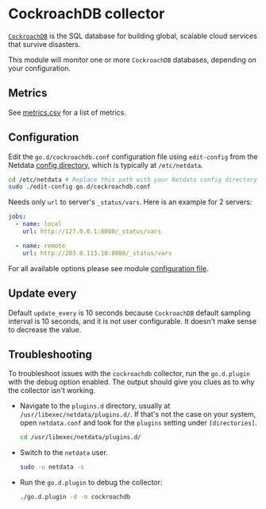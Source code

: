 <!--
title: "CockroachDB monitoring with Netdata"
description: "Monitor the health and performance of CockroachDB databases with zero configuration, per-second metric granularity, and interactive visualizations."
custom_edit_url: "https://github.com/netdata/go.d.plugin/edit/master/modules/cockroachdb/README.md"
sidebar_label: "CockroachDB"
learn_status: "Published"
learn_topic_type: "References"
learn_rel_path: "Integrations/Monitor/Databases"
-->

# CockroachDB collector

[`CockroachDB`](https://www.cockroachlabs.com/)  is the SQL database for building global, scalable cloud services that
survive disasters.

This module will monitor one or more `CockroachDB` databases, depending on your configuration.

## Metrics

See [metrics.csv](https://github.com/netdata/go.d.plugin/blob/master/modules/cockroachdb/metrics.csv) for a list of
metrics.

## Configuration

Edit the `go.d/cockroachdb.conf` configuration file using `edit-config` from the
Netdata [config directory](https://github.com/netdata/netdata/blob/master/docs/configure/nodes.md), which is typically
at `/etc/netdata`.

```bash
cd /etc/netdata # Replace this path with your Netdata config directory
sudo ./edit-config go.d/cockroachdb.conf
```

Needs only `url` to server's `_status/vars`. Here is an example for 2 servers:

```yaml
jobs:
  - name: local
    url: http://127.0.0.1:8080/_status/vars

  - name: remote
    url: http://203.0.113.10:8080/_status/vars
```

For all available options please see
module [configuration file](https://github.com/netdata/go.d.plugin/blob/master/config/go.d/cockroachdb.conf).

## Update every

Default `update_every` is 10 seconds because `CockroachDB` default sampling interval is 10 seconds, and it is not user
configurable. It doesn't make sense to decrease the value.

## Troubleshooting

To troubleshoot issues with the `cockroachdb` collector, run the `go.d.plugin` with the debug option enabled. The output
should give you clues as to why the collector isn't working.

- Navigate to the `plugins.d` directory, usually at `/usr/libexec/netdata/plugins.d/`. If that's not the case on
  your system, open `netdata.conf` and look for the `plugins` setting under `[directories]`.

  ```bash
  cd /usr/libexec/netdata/plugins.d/
  ```

- Switch to the `netdata` user.

  ```bash
  sudo -u netdata -s
  ```

- Run the `go.d.plugin` to debug the collector:

  ```bash
  ./go.d.plugin -d -m cockroachdb
  ```

